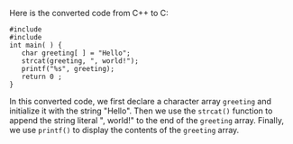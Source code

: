 Here is the converted code from C++ to C:
```
#include 
#include 
int main( ) {
   char greeting[ ] = "Hello";
   strcat(greeting, ", world!");
   printf("%s", greeting);
   return 0 ;
}
```
In this converted code, we first declare a character array `greeting` and initialize it with the string "Hello". Then we use the `strcat()` function to append the string literal ", world!" to the end of the `greeting` array. Finally, we use `printf()` to display the contents of the `greeting` array.

